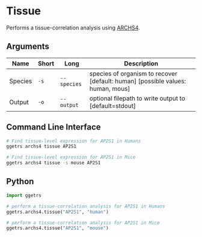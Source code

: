 # Tissue

Performs a tissue-correlation analysis using [ARCHS4](https://maayanlab.cloud/archs4).

## Arguments

| Name | Short | Long | Description |
|------|-------|------|-------------|
| Species | `-s` | `--species` | species of organism to recover [default: human] [possible values: human, mous] |
| Output | `-o` | `--output` | optional filepath to write output to [default=stdout] |


## Command Line Interface

```bash
# Find tissue-level expression for AP2S1 in Humans
ggetrs archs4 tissue AP2S1

# Find tissue-level expression for AP2S1 in Mice
ggetrs archs4 tissue -s mouse AP2S1
```

## Python

```python
import ggetrs

# perform a tissue-correlation analysis for AP2S1 in Humans
ggetrs.archs4.tissue("AP2S1", "human")

# perform a tissue-correlation analysis for AP2S1 in Mice
ggetrs.archs4.tissue("AP2S1", "mouse")
```
